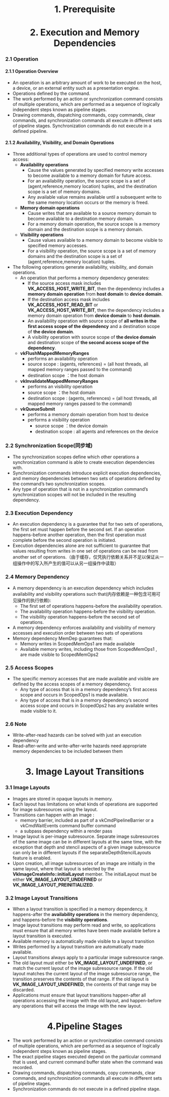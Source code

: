 <h1 align='center' >1. Prerequisite</h1>



<h1 align='center' > 2. Execution and Memory Dependencies</h1>

### 2.1 Operation

#### 2.1.1 Operation Overview
- An operation is an arbitrary amount of work to be executed on the host, a device, or an external entity such as a presentation engine.
- Operations defined by the command.
- The work performed by an action or synchronization command consists of multiple operations, which are performed as a sequence of logically independent steps known as pipeline stages.
- Drawing commands, dispatching commands, copy commands, clear commands, and synchronization commands all execute in different sets of pipeline stages. Synchronization commands do not execute in a defined pipeline.

#### 2.1.2 Availability, Visibility, and Domain Operations
- Three additional types of operations are used to control memory access:
    - **Availability operations** 
        - Cause the values generated by specified memory write accesses to become available to a memory domain for future access. 
        - For an availability operation, the source scope is a set of (agent,reference,memory location) tuples, and the destination scope is a set of memory domains.
        - Any available value remains available until a subsequent write to the same memory location occurs or the memory is freed. 
    - **Memory domain operations** 
        - Cause writes that are available to a source memory domain to become available to a destination memory domain.
        - For a memory domain operation, the source scope is a memory domain and the destination scope is a memory domain.
    - **Visibility operations** 
        - Cause values available to a memory domain to become visible to specified memory accesses.
        - For a visibility operation, the source scope is a set of memory domains and the destination scope is a set of (agent,reference,memory location) tuples.
- The following operations generate availability, visibility, and domain operations.
    - An operation that performs a memory dependency generates:
        - If the source access mask includes **VK_ACCESS_HOST_WRITE_BIT**, then the dependency includes a
        **memory domain operation** from **host domain** to **device domain**.
        - If the destination access mask includes **VK_ACCESS_HOST_READ_BIT** or **VK_ACCESS_HOST_WRITE_BIT**, then the dependency includes a memory domain operation from **device domain** to **host domain**.
        - An availability operation with source scope of **all writes in the first access scope of the dependency** and a destination scope of **the device domain**.
        - A visibility operation with source scope of **the device domain** and destination scope of **the second access scope of the dependency**.
    - **vkFlushMappedMemoryRanges** 
        - performs an availability operation
        - source scope : (agents, references) = (all host threads, all mapped memory ranges passed to the command)
        - destination scope ：the host domain
    - **vkInvalidateMappedMemoryRanges**
        - performs an visibility operation
        - source scope ：the host domain
        - destination scope : (agents, references) = (all host threads, all mapped memory ranges passed to the command)
    - **vkQueueSubmit**
        - performs a memory domain operation from host to device
        - performs a visibility operation 
            - source scope ：the device domain 
            - destination scope : all agents and references on the device

### 2.2 Synchronization Scope(同步域)
- The synchronization scopes define which other operations a synchronization command is able to create execution dependencies with.
- Synchronization commands introduce explicit execution dependencies, and memory dependencies between two sets of operations defined by the command’s two synchronization scopes.
- Any type of operation that is not in a synchronization command’s synchronization scopes will not be included in the resulting dependency.

### 2.3 Execution Dependency 
- An execution dependency is a guarantee that for two sets of operations, the first set must happen before the second set. If an operation happens-before another operation, then the first operation must complete before the second operation is initiated.
- Execution dependencies alone are not sufficient to guarantee that values resulting from writes in one set of operations can be read from another set of operations.（由于缓存，仅凭执行依赖关系并不足以保证从一组操作中的写入所产生的值可以从另一组操作中读取）

### 2.4 Memory Dependency
- A memory dependency is an execution dependency which includes availability and visibility operations such that(内存依赖是一种包含可用可见操作的执行依赖):
    - The first set of operations happens-before the availability operation.
    - The availability operation happens-before the visibility operation.
    - The visibility operation happens-before the second set of operations.
- A memory dependency enforces availability and visibility of memory accesses and execution order
between two sets of operations
- Memory dependency MemDep guarantees that:
    - Memory writes in ScopedMemOps1 are made available
    - Available memory writes, including those from ScopedMemOps1 , are made visible to ScopedMemOps2

### 2.5 Access Scopes
- The specific memory accesses that are made available and visible are defined by the access scopes of a memory dependency.
    - Any type of access that is in a memory dependency’s first access scope and occurs in ScopedOps1 is made available.
    - Any type of access that is in a memory dependency’s second access scope and occurs in ScopedOps2 has any available writes made visible to it.

### 2.6 Note
- Write-after-read hazards can be solved with just an execution dependency
- Read-after-write and write-after-write hazards need appropriate memory dependencies to be included between them


<h1 align='center' >3. Image Layout Transitions</h1>

### 3.1 Image Layouts
- Images are stored in opaque layouts in memory.
- Each layout has limitations on what kinds of operations are supported for image subresources using the layout.
- Transitions can happen with an image :
    - memory barrier, included as part of a vkCmdPipelineBarrier or a vkCmdWaitEvents command buffer command
    - a subpass dependency within a render pass
- Image layout is per-image subresource. Separate image subresources of the same image can be in different layouts at the same time, with the exception that depth and stencil aspects of a given image subresource can only be in different layouts if the separateDepthStencilLayouts feature is enabled.
- Upon creation, all image subresources of an image are initially in the same layout, where that layout is selected by the **VkImageCreateInfo::initialLayout** member. The initialLayout must be either **VK_IMAGE_LAYOUT_UNDEFINED** or **VK_IMAGE_LAYOUT_PREINITIALIZED**.



### 3.2 Image Layout Transitions
- When a layout transition is specified in a memory dependency, it happens-after the **availability operations** in the memory dependency, and happens-before the **visibility operations**.
- Image layout transitions may perform read and write, so applications must ensure that all memory writes have been made available before a layout transition is executed.
- Available memory is automatically made visible to a layout transition
- Writes performed by a layout transition are automatically made available.
- Layout transitions always apply to a particular image subresource range.
- The old layout must either be **VK_IMAGE_LAYOUT_UNDEFINED**, or match the current layout of the image subresource range. If the old layout matches the current layout of the image subresource range, the transition preserves the contents of that range. If the old layout is **VK_IMAGE_LAYOUT_UNDEFINED**, the contents of that range may be discarded.
- Applications must ensure that layout transitions happen-after all operations accessing the image with the old layout, and happen-before any operations that will access the image with the new layout.


<h1 align='center' >4.Pipeline Stages</h1>

- The work performed by an action or synchronization command consists of multiple operations, which are performed as a sequence of logically independent steps known as pipeline stages.
- The exact pipeline stages executed depend on the particular command that is used, and current command buffer state when the command was recorded. 
- Drawing commands, dispatching commands, copy commands, clear commands, and synchronization commands all execute in different sets of pipeline stages. 
- Synchronization commands do not execute in a defined pipeline stage.


